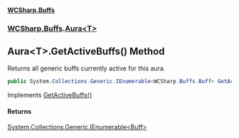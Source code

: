 #### [WCSharp\.Buffs](README.md 'README')
### [WCSharp\.Buffs](WCSharp.Buffs.md 'WCSharp\.Buffs').[Aura&lt;T&gt;](WCSharp.Buffs.Aura_T_.md 'WCSharp\.Buffs\.Aura\<T\>')

## Aura\<T\>\.GetActiveBuffs\(\) Method

Returns all generic buffs currently active for this aura\.

```csharp
public System.Collections.Generic.IEnumerable<WCSharp.Buffs.Buff> GetActiveBuffs();
```

Implements [GetActiveBuffs\(\)](WCSharp.Buffs.IAura.GetActiveBuffs().md 'WCSharp\.Buffs\.IAura\.GetActiveBuffs\(\)')

#### Returns
[System\.Collections\.Generic\.IEnumerable&lt;](https://learn.microsoft.com/en-us/dotnet/api/system.collections.generic.ienumerable-1 'System\.Collections\.Generic\.IEnumerable\`1')[Buff](WCSharp.Buffs.Buff.md 'WCSharp\.Buffs\.Buff')[&gt;](https://learn.microsoft.com/en-us/dotnet/api/system.collections.generic.ienumerable-1 'System\.Collections\.Generic\.IEnumerable\`1')